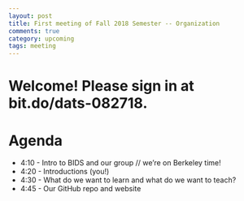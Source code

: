 ```yaml
---
layout: post
title: First meeting of Fall 2018 Semester -- Organization
comments: true
category: upcoming
tags: meeting
---
```


# Welcome! Please sign in at bit.do/dats-082718.
# Agenda
* 4:10 - Intro to BIDS and our group // we’re on Berkeley time!
* 4:20 - Introductions (you!)  
* 4:30 - What do we want to learn and what do we want to teach?
* 4:45 - Our GitHub repo and website
